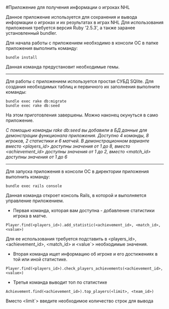 #Приложение для получения информации о игроках NHL

Данное приложение используется для сохранения и вывода информации о игроках и их результатах в играх NHL
Для использования приложения требуется версия Ruby '2.5.3', а также заранее установленный bundler.

Для начала работы с приложением необходимо в консоли ОС в папке приложения выполнить команду: 
```
bundle install
```

Данная команда предустановит необходимые гемы.

--------------------------------------------------------

Для работы с приложением используется простая СУБД SQlite. Для создания необходимых таблиц и первичного их заполнения выполните команды:

```
bundle exec rake db:migrate
bundle exec rake db:seed
```
На этом приготовления завершены. Можно наконец окунуться в само приложение.

_С помощью команды rake db:seed вы добавили в БД данные для демонстрации функционала приложения. Доступно 4 команды, 8 игроков, 2 статистики и 6 матчей._
_В демонстрационном варианте вместо <players_id> доступны значения от 1 до 8, вместо <achievement_id> доступны значения от 1 до 2, вместо <match_id> доступны значения от 1 до 6_

---
Для запуска приложения в консоли ОС в директории приложения выполнить команду: 
```
bundle exec rails console
```
Данная команда откроет консоль Rails, в которой и выполняется управление приложением.


- Первая команда, которая вам доступна - добавление статистики игрока в матче. 
```
Player.find(<players_id>).add_statistic(<achievement_id>, <match_id>, <value>)
```
Для ее использования требуется подставить в <players_id>, <achievement_id>, <match_id> и <value`> необходимые значения. 

- Вторая команда ищет информацию об игроке и его достижениях в той или иной статистике. 
```
Player.find(<players_id>).check_players_achievements(<achievement_id>, <value>)
```

- Третья команда выводит топ по статистике

```
Achievement.find(<achievement_id>).top_players(<limit>, <team_id>)
```
Вместо <limit`> введите необходимое количество строк для вывода